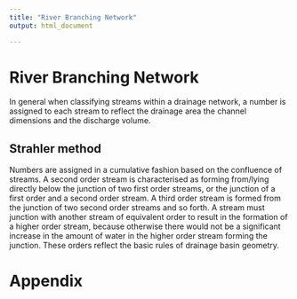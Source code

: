 ```yaml
---
title: "River Branching Network"
output: html_document

---
```


# River Branching Network
In general when classifying streams within a drainage network, a number is assigned to each stream to reflect the drainage area the channel dimensions and the discharge volume.

## Strahler method
Numbers are assigned in a cumulative fashion based on the confluence of streams. A second order stream is characterised as forming from/lying directly below the junction of two first order streams, or the junction of a first order and a second order stream. A third order stream is formed from the junction of two second order streams and so forth. A stream must junction with another stream of equivalent order to result in the formation of a higher order stream, because otherwise there would not be a significant increase in the amount of water in the higher order stream forming the junction. These orders reflect the basic rules of drainage basin geometry. 


# Appendix

